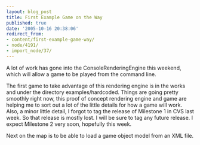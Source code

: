 ```yaml
---
layout: blog_post
title: First Example Game on the Way
published: true
date: '2005-10-16 20:38:06'
redirect_from:
- content/first-example-game-way/
- node/4191/
- import_node/37/
---
```


A lot of work has gone into the ConsoleRenderingEngine this weekend, which will allow a game to be played from the command line. 

The first game to take advantage of this rendering engine is in the works and under the directory examples/hardcoded. Things are going pretty smoothly right now, this proof of concept rendering engine and game are helping me to sort out a lot of the little details for how a game will work. Also, a minor little detail, I forgot to tag the release of Milestone 1 in CVS last week. So that release is mostly lost. I will be sure to tag any future release. I expect Milestone 2 very soon, hopefully this week. 

Next on the map is to be able to load a game object model from an XML file.
